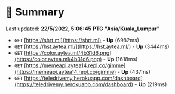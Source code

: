 # 📖 Summary
Last updated: **22/5/2022, 5:06:45 PTG "Asia/Kuala_Lumpur"**

- `GET` [https://shrt.ml](https://shrt.ml) - **Up** (6982ms)
- `GET` [https://hst.aytea.ml/](https://hst.aytea.ml/) - **Up** (3444ms)
- `GET` [https://color.aytea.ml/4b31d6.png](https://color.aytea.ml/4b31d6.png) - **Up** (1618ms)
- `GET` [https://memeapi.aytea14.repl.co/gimme](https://memeapi.aytea14.repl.co/gimme) - **Up** (437ms)
- `GET` [https://teledrivemy.herokuapp.com/dashboard](https://teledrivemy.herokuapp.com/dashboard) - **Up** (219ms)
